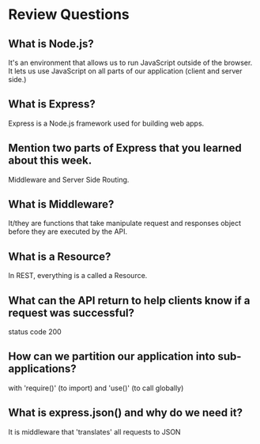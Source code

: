 # Review Questions

## What is Node.js?
It's an environment that allows us to run JavaScript outside of the browser. It lets us use JavaScript on all parts of our application (client and server side.)

## What is Express?
Express is a Node.js framework used for building web apps.

## Mention two parts of Express that you learned about this week.
Middleware and Server Side Routing.

## What is Middleware?
It/they are functions that take manipulate request and responses object before
they are executed by the API.

## What is a Resource?
In REST, everything is a called a Resource.

## What can the API return to help clients know if a request was successful?
status code 200

## How can we partition our application into sub-applications?
with 'require()' (to import) and 'use()' (to call globally)

## What is express.json() and why do we need it?
It is middleware that 'translates' all  requests to JSON
